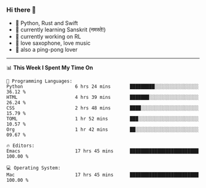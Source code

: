 ### Hi there 👋

- 📙 Python, Rust and Swift
- 🌱 currently learning Sanskrit (नमस्ते!)
- 🔭 currently working on RL
- 🎷 love saxophone, love music
- 🏓 also a ping-pong lover

<!--
**ZiqinGong/ZiqinGong** is a ✨ _special_ ✨ repository because its `README.md` (this file) appears on your GitHub profile.

Here are some ideas to get you started:

- 🔭 I’m currently working on ...
- 🌱 I’m currently learning ...
- 👯 I’m looking to collaborate on ...
- 🤔 I’m looking for help with ...
- 💬 Ask me about ...
- 📫 gongzq0301@sjtu.edu.cn
- 😄 Pronouns: ...
- ⚡ Fun fact: ...
-->

---

<!--START_SECTION:waka-->
📊 **This Week I Spent My Time On** 

```text
💬 Programming Languages: 
Python                   6 hrs 24 mins       █████████░░░░░░░░░░░░░░░░   36.12 % 
HTML                     4 hrs 39 mins       ███████░░░░░░░░░░░░░░░░░░   26.24 % 
CSS                      2 hrs 48 mins       ████░░░░░░░░░░░░░░░░░░░░░   15.79 % 
TOML                     1 hr 52 mins        ███░░░░░░░░░░░░░░░░░░░░░░   10.57 % 
Org                      1 hr 42 mins        ██░░░░░░░░░░░░░░░░░░░░░░░   09.67 % 

🔥 Editors: 
Emacs                    17 hrs 45 mins      █████████████████████████   100.00 % 

💻 Operating System: 
Mac                      17 hrs 45 mins      █████████████████████████   100.00 % 
```


<!--END_SECTION:waka-->
